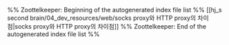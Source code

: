 %% Zoottelkeeper: Beginning of the autogenerated index file list  %%
 [[hj_s second brain/04_dev_resources/web/socks proxy와  HTTP proxy의 차이점|socks proxy와  HTTP proxy의 차이점]]
%% Zoottelkeeper: End of the autogenerated index file list  %%
